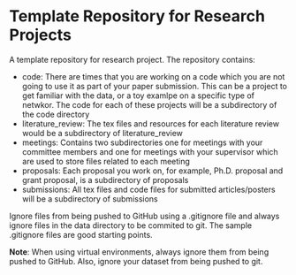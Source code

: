 # Template Repository for Research Projects
A template repository for research project. The repository contains:
- code: There are times that you are working on a code which you are not going to use it as part of your paper submission. This can be a project to get familiar with the data, or a toy examlpe on a specific type of netwkor. The code for each of these projects will be a subdirectory of the code directory
- literature_review: The tex files and resources for each literature review would be a subdirectory of literature_review
- meetings: Contains two subdirectories one for meetings with your committee members and one for meetings with your supervisor which are used to store files related to each meeting
- proposals: Each proposal you work on, for example, Ph.D. proposal and grant proposal, is a subdirectory of proposals
- submissions: All tex files and code files for submitted articles/posters will be a subdirectory of submissions

Ignore files from being pushed to GitHub using a .gitignore file and always ignore files in the data directory to be commited to git. The sample .gitignore files are good starting points.

__Note__: When using virtual environments, always ignore them from being pushed to GitHub. Also, ignore your dataset from being pushed to git.